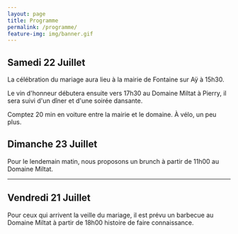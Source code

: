 ```yaml
---
layout: page
title: Programme	
permalink: /programme/
feature-img: img/banner.gif
---
```


## Samedi 22 Juillet

La célébration du mariage aura lieu à la mairie de Fontaine sur Aÿ à 15h30.

Le vin d'honneur débutera ensuite vers 17h30 au Domaine Miltat à Pierry, il sera suivi d'un dîner et d'une soirée dansante. 

Comptez 20 min en voiture entre la mairie et le domaine. À vélo, un peu plus.

## Dimanche 23 Juillet

Pour le lendemain matin, nous proposons un brunch à partir de 11h00 au Domaine Miltat.


---

## Vendredi 21 Juillet

Pour ceux qui arrivent la veille du mariage, il est prévu un barbecue au Domaine Miltat à partir de 18h00 histoire de faire connaissance.